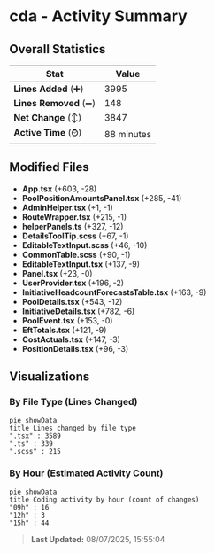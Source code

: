 # cda - Activity Summary 

## Overall Statistics

| Stat                   | Value                                                             |
| ---------------------- | ----------------------------------------------------------------- |
| **Lines Added** (➕)   | 3995                                          |
| **Lines Removed** (➖) | 148                                        |
| **Net Change** (↕)    | 3847                |
| **Active Time** (⌚)   | 88 minutes |


## Modified Files
- **App.tsx** (+603, -28)
- **PoolPositionAmountsPanel.tsx** (+285, -41)
- **AdminHelper.tsx** (+1, -1)
- **RouteWrapper.tsx** (+215, -1)
- **helperPanels.ts** (+327, -12)
- **DetailsToolTip.scss** (+67, -1)
- **EditableTextInput.scss** (+46, -10)
- **CommonTable.scss** (+90, -1)
- **EditableTextInput.tsx** (+137, -9)
- **Panel.tsx** (+23, -0)
- **UserProvider.tsx** (+196, -2)
- **InitiativeHeadcountForecastsTable.tsx** (+163, -9)
- **PoolDetails.tsx** (+543, -12)
- **InitiativeDetails.tsx** (+782, -6)
- **PoolEvent.tsx** (+153, -0)
- **EftTotals.tsx** (+121, -9)
- **CostActuals.tsx** (+147, -3)
- **PositionDetails.tsx** (+96, -3)

## Visualizations

### By File Type (Lines Changed)

```mermaid
pie showData
title Lines changed by file type
".tsx" : 3589
".ts" : 339
".scss" : 215
```

### By Hour (Estimated Activity Count)

```mermaid
pie showData
title Coding activity by hour (count of changes)
"09h" : 16
"12h" : 3
"15h" : 44
```


> **Last Updated:** 08/07/2025, 15:55:04